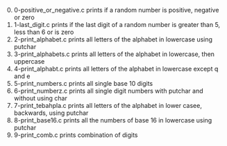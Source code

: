 0. 0-positive_or_negative.c prints if a random number is positive, negative or zero
1. 1-last_digit.c prints if the last digit of a random number is greater than 5, less than 6 or is zero
2. 2-print_alphabet.c prints all letters of the alphabet in lowercase using putchar
3. 3-print_alphabets.c prints all letters of the alphabet in lowercase, then uppercase
4. 4-print_alphabt.c prints all letters of the alphabet in lowercase except q and e
5. 5-print_numbers.c prints all single base 10 digits
6. 6-print_numberz.c prints all single digit numbers with putchar and without using char
7. 7-print_tebahpla.c prints all letters of the alphabet in lower casee, backwards, using putchar
8. 8-print_base16.c prints all the numbers of base 16 in lowercase using putchar
9. 9-print_comb.c prints combination of digits
